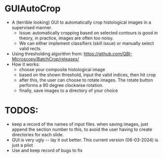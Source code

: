 # GUIAutoCrop
* A (terrible looking) GUI to automatically crop histological images in a supervised manner.
  * Issue: automatically cropping based on selected contours is good in theory, in practice, images are often too noisy.
  * We can either implement classifiers (skill issue) or manually select valid rects.
* Using thresholding algorithm from: https://github.com/QBI-Microscopy/BatchCrop/releases/
* How it works:
  * choose your composite histological image 
  * based on the shown threshold, input the valid indices, then hit crop
  * after this, the user can choose to rotate images. The rotate button performs a 90 degree clockwise rotation.
  * finally, save images to a directory of your choice

# TODOS:
* keep a record of the names of input files. when saving images, just append the section number to this, to avoid the user having to create directories for each slide.
* GUI is very ugly -- lay it out better. This current version (06-03-2024) is just a pilot
* Use and keep record of bugs to fix
